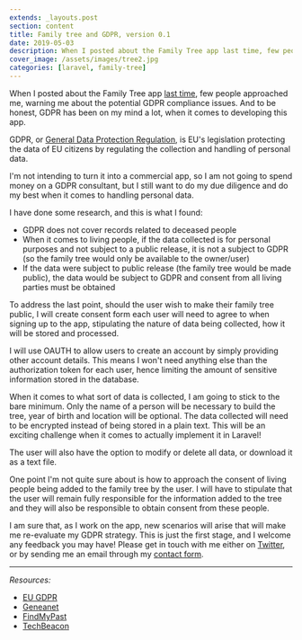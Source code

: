 ```yaml
---
extends: _layouts.post
section: content
title: Family tree and GDPR, version 0.1
date: 2019-05-03
description: When I posted about the Family Tree app last time, few people approached me, warning me about the potential GDPR compliance issues ...
cover_image: /assets/images/tree2.jpg
categories: [laravel, family-tree]
---
```


When I posted about the Family Tree app [last time](/blog/family-tree-app-beginning), few people approached me, warning me about the potential GDPR compliance issues. And to be honest, GDPR has been on my mind a lot, when it comes to developing this app.

GDPR, or [General Data Protection Regulation](https://eugdpr.org/), is EU's legislation protecting the data of EU citizens by regulating the collection and handling of personal data.

I'm not intending to turn it into a commercial app, so I am not going to spend money on a GDPR consultant, but I still want to do my due diligence and do my best when it comes to handling personal data.

I have done some research, and this is what I found:

- GDPR does not cover records related to deceased people
- When it comes to living people, if the data collected is for personal purposes and not subject to a public release, it is not a subject to GDPR (so the family tree would only be available to the owner/user)
- If the data were subject to public release (the family tree would be made public), the data would be subject to GDPR and consent from all living parties must be obtained 

To address the last point, should the user wish to make their family tree public, I will create consent form each user will need to agree to when signing up to the app, stipulating the nature of data being collected, how it will be stored and processed.

I will use OAUTH to allow users to create an account by simply providing other account details. This means I won't need anything else than the authorization token for each user, hence limiting the amount of sensitive information stored in the database.

When it comes to what sort of data is collected, I am going to stick to the bare minimum. Only the name of a person will be necessary to build the tree, year of birth and location will be optional. The data collected will need to be encrypted instead of being stored in a plain text. This will be an exciting challenge when it comes to actually implement it in Laravel!

The user will also have the option to modify or delete all data, or download it as a text file.

One point I'm not quite sure about is how to approach the consent of living people being added to the family tree by the user. I will have to stipulate that the user will remain fully responsible for the information added to the tree and they will also be responsible to obtain consent from these people. 

I am sure that, as I work on the app, new scenarios will arise that will make me re-evaluate my GDPR strategy. This is just the first stage, and I welcome any feedback you may have! Please get in touch with me either on [Twitter](https://www.twitter.com/zk433), or by sending me an email through my [contact form](/contact). 

__________
_Resources:_
- [EU GDPR](https://eugdpr.org/)
- [Geneanet](https://en.geneanet.org/genealogyblog/post/2018/07/what-are-the-gdpr-effects-for-genealogists)
- [FindMyPast](https://www.findmypast.co.uk/frequently-asked-questions/answer/what-does-gdpr-mean-for-my-family-history-research-will-you-be-removing-records-from-the-site)
- [TechBeacon](https://techbeacon.com/security/15-steps-developing-gdpr-compliant-apps)



